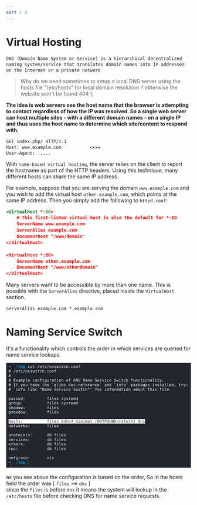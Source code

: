 ```yaml
---
sort : 2 
---
```


# Virtual Hosting

```note
DNS (Domain Name System or Service) is a hierarchical decentralized naming system/service that translates domain names into IP addresses on the Internet or a private network
```

> Why do we need sometimes to setup a local DNS server using the hosts file "/etc/hosts" for local domain resolution ?
> otherwise the website won't be found 404 );

<b>
 The idea is web servers see the host name that the browser is attempting to contact regardless of how the IP was resolved.
 So a single web server can host multiple sites - with a different domain names - on a single IP and thus uses the host name to determine which site/content to respond with.
</b>

```
GET index.php/ HTTP/1.1
Host: www.example.com           <<==
User-Agent: .....
```

With `name-based virtual hosting`, the server relies on the client to report the hostname as part of the HTTP headers. Using this technique, many different hosts can share the same IP address.

For example, suppose that you are serving the domain `www.example.com` and you wish to add the virtual host `other.example.com`, which points at the same IP address. Then you simply add the following to `httpd.conf`:

```xml
<VirtualHost *:80>
    # This first-listed virtual host is also the default for *:80
    ServerName www.example.com
    ServerAlias example.com 
    DocumentRoot "/www/domain"
</VirtualHost>

<VirtualHost *:80>
    ServerName other.example.com
    DocumentRoot "/www/otherdomain"
</VirtualHost>
```

Many servers want to be accessible by more than one name. This is possible with the `ServerAlias` directive, placed inside the `VirtualHost` section.

```xml
ServerAlias example.com *.example.com
```



# Naming Service Switch

It's a functionality which controls the order in which services are queried for name service lookups.

<p align="center"> 
  <img src='./../assets/images/7.png'> 
</p>    

as you see above the configuration is based on the order, So in the hosts field the order was [ `files` ==>  `dns` ] <br>
since the `files` is before `dns` it means the system will lookup in the `/etc/hosts` file before checking DNS for name service requests.




